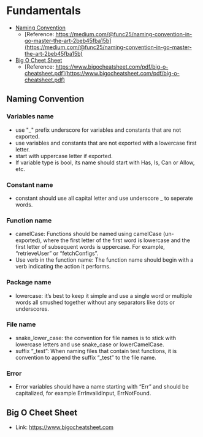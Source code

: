 # Fundamentals

- [Naming Convention](#naming-convention)
    - [Reference: https://medium.com/@func25/naming-convention-in-go-master-the-art-2beb45fba15b](https://medium.com/@func25/naming-convention-in-go-master-the-art-2beb45fba15b)
- [Big O Cheet Sheet](#big-o-cheet-sheet)
    - [Reference: https://www.bigocheatsheet.com/pdf/big-o-cheatsheet.pdf](https://www.bigocheatsheet.com/pdf/big-o-cheatsheet.pdf)


## Naming Convention
### Variables name
- use "_" prefix underscore for variables and constants that are not exported.
- use variables and constants that are not exported with a lowercase first letter.
- start with uppercase letter if exported.
- If variable type is bool, its name should start with Has, Is, Can or Allow, etc.


### Constant name
- constant should use all capital letter and use underscore _ to seperate words.

### Function name
- camelCase: Functions should be named using camelCase (un-exported), where the first letter of the first word is lowercase and the first letter of subsequent words is uppercase. For example, “retrieveUser” or “fetchConfigs”.
- Use verb in the function name: The function name should begin with a verb indicating the action it performs.

### Package name
- lowercase: it’s best to keep it simple and use a single word or multiple words all smushed together without any separators like dots or underscores. 

### File name
- snake_lower_case: the convention for file names is to stick with lowercase letters and use snake_case or lowerCamelCase. 
- suffix “_test”: When naming files that contain test functions, it is convention to append the suffix “_test” to the file name.

### Error 
- Error variables should have a name starting with “Err” and should be capitalized, for example ErrInvalidInput, ErrNotFound.

## Big O Cheet Sheet
- Link: https://www.bigocheatsheet.com